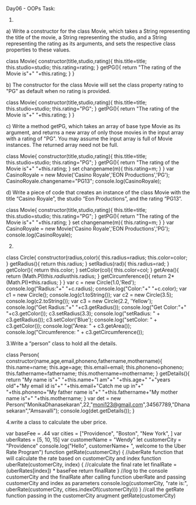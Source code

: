 Day06 - OOPs Task:

1.

a) Write a constructor for the class Movie, which takes a String representing the title of the movie, a String representing the studio, and a String representing the rating as its arguments, and sets the respective class properties to these values.

class Movie{
    constructor(title,studio,rating){
        this.title=title;
        this.studio=studio;
        this.rating=rating;
    }
    getPG(){
        return "The rating of the Movie is"+" "+this.rating;
    }
}

b) The constructor for the class Movie will set the class property rating to "PG" as default when no rating is provided.

class Movie{
    constructor(title,studio,rating){
        this.title=title;
        this.studio=studio;
        this.rating="PG";
    }
    getPG(){
        return "The rating of the Movie is"+" "+this.rating;
    }
}

c) Write a method getPG, which takes an array of base type Movie as its argument, and returns a new array of only those movies in the input array with a rating of "PG". You may assume the input array is full of Movie instances. The returned array need not be full.

class Movie{
    constructor(title,studio,rating){
        this.title=title;
        this.studio=studio;
        this.rating="PG";
    }
    getPG(){
        return "The rating of the Movie is"+" "+this.rating;
    }
    set changename(m){
        this.rating=m;
    }
}
var CasinoRoyale = new Movie('Casino Royale','EON Productions','PG');
CasinoRoyale.changename="PG13";
console.log(CasinoRoyale);

d) Write a piece of code that creates an instance of the class Movie with the title “Casino Royale”, the studio “Eon Productions”, and the rating “PG13”.

class Movie{
    constructor(title,studio,rating){
        this.title=title;
        this.studio=studio;
        this.rating="PG";
    }
    getPG(){
        return "The rating of the Movie is"+" "+this.rating;
    }
    set changename(m){
        this.rating=m;
    }
}
var CasinoRoyale = new Movie('Casino Royale','EON Productions','PG');
console.log(CasinoRoyale);

2.

class Circle{
    constructor(radius,color){
        this.radius=radius;
        this.color=color;
    }
    getRadius(){
        return this.radius;
    }
    setRadius(rad){
        this.radius=rad;
    }
    getColor(){
        return this.color;
    }
    setColor(col){
        this.color=col;
    }
    getArea(){
        return (Math.PI)*this.radius*this.radius;
    }
    getCircumference(){
        return 2*(Math.PI)*this.radius;
    }
}
var c = new Circle(1.0,'Red');
console.log("Radius:"+" "+c.radius);
console.log("Color:"+" "+c.color);
var c1 = new Circle();
console.log(c1.toString());
var c2 = new Circle(3.5);
console.log(c2.toString());
var c3 = new Circle(2.2, 'Yellow');
console.log("Get Radius:"+" "+c3.getRadius());
console.log("Get Color:"+" "+c3.getColor());
c3.setRadius(3.3);
console.log("setRadius: " + c3.getRadius());
c3.setColor('Blue');
console.log("setColor: " + c3.getColor());
console.log("Area: " + c3.getArea());
console.log("Circumference: " + c3.getCircumference());

3.Write a “person” class to hold all the details.

class Person{
    constructor(name,age,email,phoneno,fathername,mothername){
        this.name=name;
        this.age=age;
        this.email=email;
        this.phoneno=phoneno;
        this.fathername=fathername;
        this.mothername=mothername;
    }
    getDetails(){
        return "My name is"+" "+this.name+"I am"+" "+this.age+" "+"years old"+"My email id is"+" "+this.email+"Catch me up in"+" "+this.phoneno+"My father name is"+"                   "+this.fathername+"My mother name is"+" "+this.mothername;
    }
var det = new Person("MonikaDhanasekaran",22,"moni123@gmail.com",34567789,"Dhanasekaran","Amsavalli");
console.log(det.getDetails()); 
}

4.write a class to calculate the uber price.

var baseFee = .44
var cities = ["Providence", "Boston", "New York", ]
var uberRates = [5, 10, 15]
var customerName = "Wendy" 
let customerCity = "Providence" 
console.log("Hello", customerName+ ", welcome to the Uber Rate Program")
function getRate(customerCity) {
  //uberRate function that will calculate the rate based on customerCity and index
  function uberRate(customerCity, index) {
    //calculate the final rate
    let finalRate = (uberRates[index]) * baseFee
    return finalRate
  }
  //log to the console customerCity and the finalRate after calling function uberRate and passing customerCity and index as parameters
  console.log(customerCity, "rate is:", uberRate(customerCity, cities.indexOf(customerCity)))
}
//call the getRate function passing in the customerCity arugment
getRate(customerCity)
